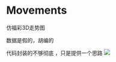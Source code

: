 # Movements
仿福彩3D走势图

数据是假的，胡编的

代码封装的不够彻底 ，只是提供一个思路
![](https://user-gold-cdn.xitu.io/2019/3/4/1694798f94add4c4?w=1125&h=2436&f=png&s=347742)
